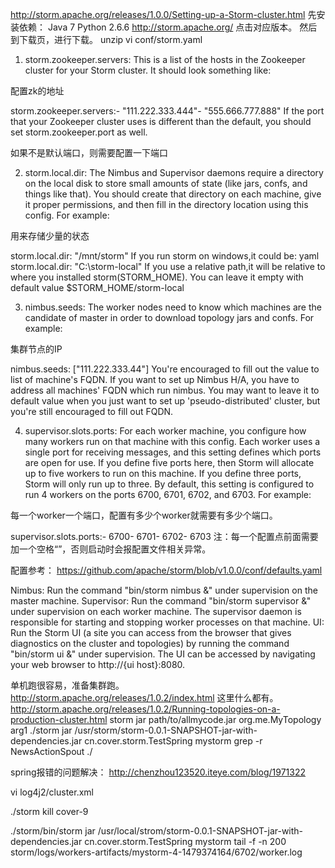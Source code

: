 http://storm.apache.org/releases/1.0.0/Setting-up-a-Storm-cluster.html
先安装依赖：
Java 7
Python 2.6.6
http://storm.apache.org/
点击对应版本。 然后到下载页，进行下载。
unzip
vi conf/storm.yaml

1) storm.zookeeper.servers: This is a list of the hosts in the Zookeeper cluster for your Storm cluster. It should look something like:

配置zk的地址

storm.zookeeper.servers:- "111.222.333.444"- "555.666.777.888"
If the port that your Zookeeper cluster uses is different than the default, you should set storm.zookeeper.port as well.

如果不是默认端口，则需要配置一下端口

2) storm.local.dir: The Nimbus and Supervisor daemons require a directory on the local disk to store small amounts of state (like jars, confs, and things like that). You should create that directory on each machine, give it proper permissions, and then fill in the directory location using this config. For example:

用来存储少量的状态

storm.local.dir: "/mnt/storm"
If you run storm on windows,it could be: yaml storm.local.dir: "C:\\storm-local" If you use a relative path,it will be relative to where you installed storm(STORM_HOME). You can leave it empty with default value $STORM_HOME/storm-local

3) nimbus.seeds: The worker nodes need to know which machines are the candidate of master in order to download topology jars and confs. For example:

集群节点的IP

nimbus.seeds: ["111.222.333.44"]
You're encouraged to fill out the value to list of machine's FQDN. If you want to set up Nimbus H/A, you have to address all machines' FQDN which run nimbus. You may want to leave it to default value when you just want to set up 'pseudo-distributed' cluster, but you're still encouraged to fill out FQDN.

4) supervisor.slots.ports: For each worker machine, you configure how many workers run on that machine with this config. Each worker uses a single port for receiving messages, and this setting defines which ports are open for use. If you define five ports here, then Storm will allocate up to five workers to run on this machine. If you define three ports, Storm will only run up to three. By default, this setting is configured to run 4 workers on the ports 6700, 6701, 6702, and 6703. For example:

每一个worker一个端口，配置有多少个worker就需要有多少个端口。

supervisor.slots.ports:- 6700- 6701- 6702- 6703
注：每一个配置点前面需要加一个空格“”，否则启动时会报配置文件相关异常。

配置参考：
https://github.com/apache/storm/blob/v1.0.0/conf/defaults.yaml

Nimbus: Run the command "bin/storm nimbus &" under supervision on the master machine.
Supervisor: Run the command "bin/storm supervisor &" under supervision on each worker machine. The supervisor daemon is responsible for starting and stopping worker processes on that machine.
UI: Run the Storm UI (a site you can access from the browser that gives diagnostics on the cluster and topologies) by running the command "bin/storm ui &" under supervision. The UI can be accessed by navigating your web browser to http://{ui host}:8080.
    

单机跑很容易，准备集群跑。
http://storm.apache.org/releases/1.0.2/index.html  这里什么都有。
http://storm.apache.org/releases/1.0.2/Running-topologies-on-a-production-cluster.html
storm jar path/to/allmycode.jar org.me.MyTopology arg1
  ./storm jar /usr/storm/storm-0.0.1-SNAPSHOT-jar-with-dependencies.jar cn.cover.storm.TestSpring mystorm
grep -r NewsActionSpout ./

spring报错的问题解决：
http://chenzhou123520.iteye.com/blog/1971322

vi log4j2/cluster.xml

./storm kill cover-9

./storm/bin/storm jar /usr/local/strom/storm-0.0.1-SNAPSHOT-jar-with-dependencies.jar cn.cover.storm.TestSpring mystorm
tail -f -n 200 storm/logs/workers-artifacts/mystorm-4-1479374164/6702/worker.log



